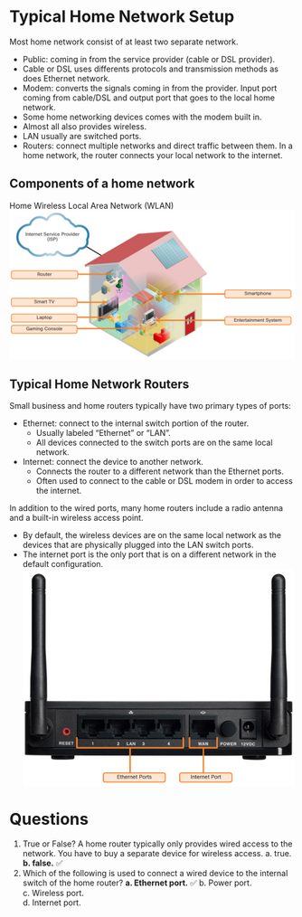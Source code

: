 # Typical Home Network Setup
Most home network consist of at least two separate network.  
- Public: coming in from the service provider (cable or DSL provider).  
- Cable or DSL uses differents protocols and transmission methods as does Ethernet network.  
- Modem: converts the signals coming in from the provider. Input port coming from cable/DSL and output port that goes to the local home network.  
- Some home networking devices comes with the modem built in.  
- Almost all also provides wireless.  
- LAN usually are switched ports. 
- Routers: connect multiple networks and direct traffic between them. In a home network, the router connects your local network to the internet.

## Components of a home network
Home Wireless Local Area Network (WLAN)
![WLAN](images/wlan.png)

## Typical Home Network Routers
Small business and home routers typically have two primary types of ports:
- Ethernet: connect to the internal switch portion of the router. 
    - Usually labeled “Ethernet” or “LAN”. 
    - All devices connected to the switch ports are on the same local network.
- Internet: connect the device to another network. 
    - Connects the router to a different network than the Ethernet ports. 
    - Often used to connect to the cable or DSL modem in order to access the internet.  

In addition to the wired ports, many home routers include a radio antenna and a built-in wireless access point.
- By default, the wireless devices are on the same local network as the devices that are physically plugged into the LAN switch ports. 
- The internet port is the only port that is on a different network in the default configuration.
![Ports](images/ports.png)

# Questions
01. True or False?
A home router typically only provides wired access to the network. You have to buy a separate device for wireless access.
a. true.  
**b. false.** ✅  
02. Which of the following is used to connect a wired device to the internal switch of the home router?
**a. Ethernet port.** ✅ 
b. Power port.  
c. Wireless port.  
d. Internet port.  








